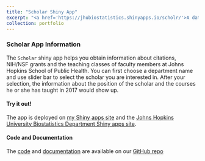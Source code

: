 ```yaml
---
title: "Scholar Shiny App"
excerpt: "<a href='https://jhubiostatistics.shinyapps.io/scholr/'>A data dashboard for academic researchers</a><br/><a href='https://jhubiostatistics.shinyapps.io/scholr/'><img src='/images/scholar.png'></a>"
collection: portfolio
---
```


### Scholar App Information
The `Scholar` shiny app helps you obtain information about citations, NIH/NSF grants and the teaching classes of faculty members at Johns Hopkins School of Public Health. You can first choose a department name and use slider bar to select the scholar you are interested in. After your selection, the information about the position of the scholar and the courses he or she has taught in 2017 would show up.

#### Try it out!
The app is deployed on [my Shiny apps site](https://marskar.shinyapps.io/scholar/) and the [Johns Hopkins University Biostatistics Department Shiny apps site](https://jhubiostatistics.shinyapps.io/scholr/).

#### Code and Documentation
The [code](https://github.com/adv-datasci/scholar/code) and [documentation](https://github.com/adv-datasci/scholar/md) are available on our [GitHub repo](](https://github.com/adv-datasci/scholar))
